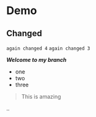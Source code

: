 # Demo

## Changed

`again changed 4`
`again changed 3`

***Welcome to my branch***

 - one
 - two
 - three

> This is amazing

..
